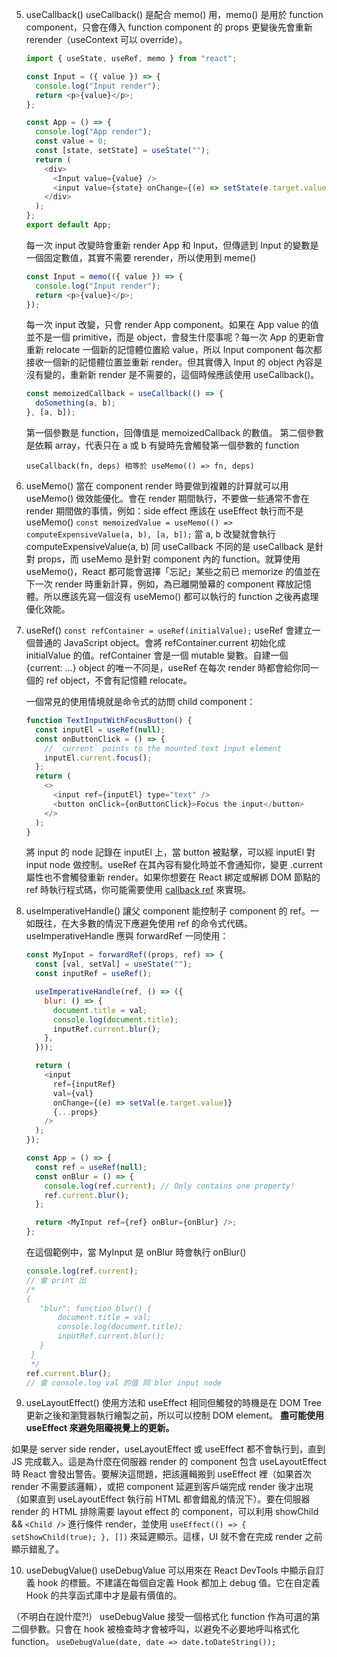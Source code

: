 5. useCallback()
   useCallback() 是配合 memo() 用，memo() 是用於 function component，只會在傳入 function component 的 props 更變後先會重新 rerender（useContext 可以 override）。

   ```js
   import { useState, useRef, memo } from "react";

   const Input = ({ value }) => {
     console.log("Input render");
     return <p>{value}</p>;
   };

   const App = () => {
     console.log("App render");
     const value = 0;
     const [state, setState] = useState("");
     return (
       <div>
         <Input value={value} />
         <input value={state} onChange={(e) => setState(e.target.value)} />
       </div>
     );
   };
   export default App;
   ```

   每一次 input 改變時會重新 render App 和 Input，但傳遞到 Input 的變數是一個固定數值，其實不需要 rerender，所以使用到 meme()

   ```js
   const Input = memo(({ value }) => {
     console.log("Input render");
     return <p>{value}</p>;
   });
   ```

   每一次 input 改變，只會 render App component。如果在 App value 的值並不是一個 primitive，而是 object，會發生什麼事呢？每一次 App 的更新會重新 relocate 一個新的記憶體位置給 value，所以 Input component 每次都接收一個新的記憶體位置並重新 render。但其實傳入 Input 的 object 內容是沒有變的，重新新 render 是不需要的，這個時候應該使用 useCallback()。

   ```js
   const memoizedCallback = useCallback(() => {
     doSomething(a, b);
   }, [a, b]);
   ```

   第一個參數是 function，回傳值是 memoizedCallback 的數值。
   第二個參數是依賴 array，代表只在 a 或 b 有變時先會觸發第一個參數的 function

   `useCallback(fn, deps) 相等於 useMemo(() => fn, deps)`

6. useMemo()
   當在 component render 時要做到複雜的計算就可以用 useMemo() 做效能優化。會在 render 期間執行，不要做一些通常不會在 render 期間做的事情，例如：side effect 應該在 useEffect 執行而不是 useMemo()
   `const memoizedValue = useMemo(() => computeExpensiveValue(a, b), [a, b]);` 當 a, b 改變就會執行 computeExpensiveValue(a, b)
   同 useCallback 不同的是 useCallback 是針對 props，而 useMemo 是針對 component 內的 function。就算使用 useMemo()，React 都可能會選擇「忘記」某些之前已 memorize 的值並在下一次 render 時重新計算，例如，為已離開螢幕的 component 釋放記憶體。所以應該先寫一個沒有 useMemo() 都可以執行的 function 之後再處理優化效能。

7. useRef()
   `const refContainer = useRef(initialValue);` useRef 會建立一個普通的 JavaScript object。會將 refContainer.current 初始化成 initialValue 的值。refContainer 會是一個 mutable 變數。自建一個 {current: ...} object 的唯一不同是，useRef 在每次 render 時都會給你同一個的 ref object，不會有記憶體 relocate。

   一個常見的使用情境就是命令式的訪問 child component：

   ```js
   function TextInputWithFocusButton() {
     const inputEl = useRef(null);
     const onButtonClick = () => {
       // `current` points to the mounted text input element
       inputEl.current.focus();
     };
     return (
       <>
         <input ref={inputEl} type="text" />
         <button onClick={onButtonClick}>Focus the input</button>
       </>
     );
   }
   ```

   將 input 的 node 記錄在 inputEl 上，當 button 被點擊，可以經 inputEl 對 input node 做控制。useRef 在其內容有變化時並不會通知你，變更 .current 屬性也不會觸發重新 render。如果你想要在 React 綁定或解綁 DOM 節點的 ref 時執行程式碼，你可能需要使用 [callback ref](https://codesandbox.io/s/l7m0v5x4v9) 來實現。

8. useImperativeHandle()
   讓父 component 能控制子 component 的 ref。一如既往，在大多數的情況下應避免使用 ref 的命令式代碼。useImperativeHandle 應與 forwardRef 一同使用：

   ```js
   const MyInput = forwardRef((props, ref) => {
     const [val, setVal] = useState("");
     const inputRef = useRef();

     useImperativeHandle(ref, () => ({
       blur: () => {
         document.title = val;
         console.log(document.title);
         inputRef.current.blur();
       },
     }));

     return (
       <input
         ref={inputRef}
         val={val}
         onChange={(e) => setVal(e.target.value)}
         {...props}
       />
     );
   });

   const App = () => {
     const ref = useRef(null);
     const onBlur = () => {
       console.log(ref.current); // Only contains one property!
       ref.current.blur();
     };

     return <MyInput ref={ref} onBlur={onBlur} />;
   };
   ```

   在這個範例中，當 MyInput 是 onBlur 時會執行 onBlur()

   ```js
   console.log(ref.current);
   // 會 print 出
   /*
   { 
      "blur": function blur() {
          document.title = val;
          console.log(document.title);
          inputRef.current.blur();
      }
    }
    */
   ref.current.blur();
   // 會 console.log val 的值 同 blur input node
   ```

9. useLayoutEffect()
   使用方法和 useEffect 相同但觸發的時機是在 DOM Tree 更新之後和瀏覽器執行繪製之前，所以可以控制 DOM element。
   **盡可能使用 useEffect 來避免阻礙視覺上的更新。**

如果是 server side render，useLayoutEffect 或 useEffect 都不會執行到，直到 JS 完成載入。這是為什麼在伺服器 render 的 component 包含 useLayoutEffect 時 React 會發出警告。要解決這問題，把該邏輯搬到 useEffect 裡（如果首次 render 不需要該邏輯），或把 component 延遲到客戶端完成 render 後才出現（如果直到 useLayoutEffect 執行前 HTML 都會錯亂的情況下）。要在伺服器 render 的 HTML 排除需要 layout effect 的 component，可以利用 showChild && `<Child />` 進行條件 render，並使用 `useEffect(() => { setShowChild(true); }, [])` 來延遲顯示。這樣，UI 就不會在完成 render 之前顯示錯亂了。

10. useDebugValue()
    useDebugValue 可以用來在 React DevTools 中顯示自訂義 hook 的標籤。不建議在每個自定義 Hook 都加上 debug 值。它在自定義 Hook 的共享函式庫中才是最有價值的。

（不明白在說什麼?!）
useDebugValue 接受一個格式化 function 作為可選的第二個參數。只會在 hook 被檢查時才會被呼叫，以避免不必要地呼叫格式化 function。
`useDebugValue(date, date => date.toDateString());`
